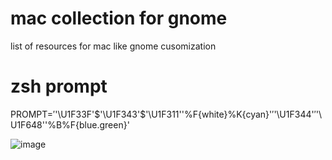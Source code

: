 # mac collection for gnome

list of resources for mac like gnome cusomization 

# zsh prompt 
PROMPT=$'%F{%(#.blue.green)}┌──'$'\U1F33F'$'\U1F343'$'\U1F311''%F{white}%K{cyan}'$'%w%d%s %*''%K{reset}'$'\U1F344'$'%F{%(#.blue.green)}\n└─'$'\U1F648''%B%F{blue.green}'

![image](https://github.com/CloudsWeight/mac/assets/22231598/fce62b17-c6db-4c6f-a702-9749016794ac)


